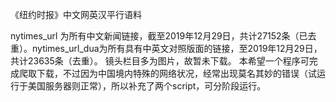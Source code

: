 《纽约时报》中文网英汉平行语料

nytimes_url 为所有中文新闻链接，截至2019年12月29日，共计27152条（已去重）。nytimes_url_dua为所有具有中英文对照版面的链接，至2019年12月29日，共计23635条（去重）。
镜头栏目多为图片，故暂未下载。
本希望一个程序可完成爬取下载，不过因为中国境内特殊的网络状况，经常出现莫名其妙的错误（试运行于美国服务器则正常），所以补充了两个script，可分阶段运行。 